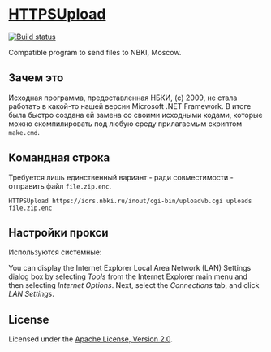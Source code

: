 # [HTTPSUpload](http://diev.github.io/HTTPSUpload/)

[![Build status](https://ci.appveyor.com/api/projects/status/mleec5ofn81nlssa?svg=true)](https://ci.appveyor.com/project/diev/httpsupload)

Compatible program to send files to NBKI, Moscow.

## Зачем это

Исходная программа, предоставленная НБКИ, (c) 2009, не стала работать в 
какой-то нашей версии Microsoft .NET Framework. В итоге была быстро создана 
ей замена со своими исходными кодами, которые можно скомпилировать под любую 
среду прилагаемым скриптом `make.cmd`.

## Командная строка

Требуется лишь единственный вариант - ради совместимости - отправить файл 
`file.zip.enc`.

```
HTTPSUpload https://icrs.nbki.ru/inout/cgi-bin/uploadvb.cgi uploads file.zip.enc
```

## Настройки прокси

Используются системные:

You can display the Internet Explorer Local Area Network (LAN) Settings 
dialog box by selecting *Tools* from the Internet Explorer main menu and then 
selecting *Internet Options*. Next, select the *Connections* tab, and click 
*LAN Settings*.

## License

Licensed under the [Apache License, Version 2.0](LICENSE).
